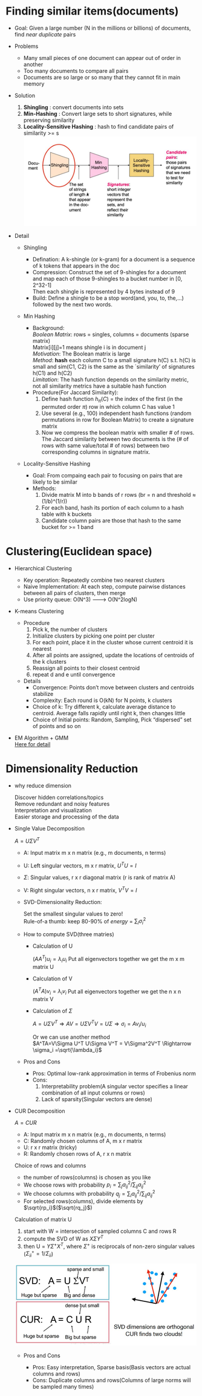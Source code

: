 # Finding similar items(documents)
* Goal: Given a large number (N in the millions or billions) of documents,
find *near duplicate* pairs
* Problems
  * Many small pieces of one document can appear out of order in another
  * Too many documents to compare all pairs
  * Documents are so large or so many that they cannot fit in main memory
* Solution
  1. **Shingling** : convert documents into sets 
  2. **Min-Hashing** : Convert large sets to short signatures, while preserving similarity
  3. **Locality-Sensitive Hashing** : hash to find candidate pairs of
similarity >= s
   ![Process](fig1.JPG)


* Detail
  * Shingling  
    * Defination: A k-shingle (or k-gram) for a document is a sequence of k tokens that appears in the doc
    * Compression: Construct the set of 9-shingles for a document and map each of those 9-shingles to a bucket number in [0, 2^32-1]  
    Then each shingle is represented by 4 bytes instead of 9
    * Build: Define a shingle to be a stop word(and, you, to, the,...) followed by the next two words. 

  * Min Hashing
    * Background:  
    *Boolean Matrix*: rows = singles, columns = documents (sparse matrix)   
        Matrix[i][j]=1 means shingle i is in document j  
    *Motivation*: The Boolean matrix is large  
    *Method*:  **hash** each column C to a small signature h(C) s.t. h(C) is small and sim(C1, C2) is the same as the `similarity’ of signatures h(C1) and h(C2)  
    *Limitation*: The hash function depends on the similarity metric, not all similarity metrics have a suitable hash function
    * Procedure(For Jaccard Similarity):  
      1. Define hash function $h_{\pi}(C)$ = the index of the first (in the permuted order $\pi$) row in which column C has value 1
      2. Use several (e.g., 100) independent hash functions (random permutations in row for Boolean Matrix) to create a signature matrix
      3. Now we compress the boolean matrix with smaller # of rows. The Jaccard similarity between two documents is the (# of rows with same value/total # of rows) between two corresponding columns in signature matrix. 
  * Locality-Sensitive Hashing
    * Goal: From compaing each pair to focusing on pairs that are likely to be similar
    * Methods:
      1. Divide matrix M into b bands of r rows (br = n and threshold $\approx$ (1/b)^(1/r))
      2. For each band, hash its portion of each column to a hash table with k buckets
      3. Candidate column pairs are those that hash to the same bucket for >= 1 band
   
# Clustering(Euclidean space)
 * Hierarchical Clustering  
    * Key operation: Repeatedly combine two nearest clusters
    * Naive Implementation: At each step, compute pairwise distances between all pairs of clusters, then merge 
    * Use priority queue: O(N^3) ---> O(N^2logN)
 * K-means Clustering 
    * Procedure  
      1. Pick k, the number of clusters
      2. Initialize clusters by picking one point per cluster
      3. For each point, place it in the cluster whose current centroid it is nearest
      4. After all points are assigned, update the locations of centroids of the k clusters
      5. Reassign all points to their closest centroid
      6. repeat d and e until convergence
   * Details  
     * Convergence: Points don’t move between clusters and centroids stabilize
     * Complexity: Each round is O(kN) for N points, k clusters
     * Choice of k: Try different k, calculate average distance to centroid. Average falls rapidly until right k, then changes little  
     * Choice of Initial points: Random, Sampling, Pick “dispersed” set of points and so on

 * EM Algorithm + GMM  
    [Here for detail](EMAlgorithm.md)

# Dimensionality Reduction

  * why reduce dimension

    Discover hidden correlations/topics  
    Remove redundant and noisy features  
    Interpretation and visualization  
    Easier storage and processing of the data
  * Single Value Decomposition

    $A=U\Sigma V^T$
    * A: Input matrix m x n matrix (e.g., m documents, n terms)
    * U: Left singular vectors, m x r matrix, $U^TU=I$
    * $\Sigma$: Singular values, r x r diagonal matrix (r is rank of matrix A)
    * V: Right singular vectors, n x r matrix, $V^TV=I$
    * SVD-Dimensionality Reduction:

      Set the smallest singular values to zero!  
      Rule-of-a thumb: keep 80-90% of *energy* = $\sum_i\sigma_i^2$
    * How to compute SVD(three matries)

      * Calculation of U

        $(AA^T)u_i=\lambda_iu_i$ Put all eigenvectors together we get the m x m matrix U 

      * Calculation of V

        $(A^TA)v_i=\lambda_iv_i$ Put all eigenvectors together we get the n x n matrix V 
      
      * Calculation of $\Sigma$

        $A=U\Sigma V^T\Rightarrow AV=U\Sigma V^TV=U\Sigma \Rightarrow \sigma_i = Av_i/u_i$

        Or we can use another method  
        $A^TA=V\Sigma U^T U\Sigma V^T = V\Sigma^2V^T \Rightarrow \sigma_i =\sqrt{\lambda_i}$
    * Pros and Cons

      * Pros: Optimal low-rank approximation in terms of Frobenius norm
      * Cons: 
        1. Interpretability problem(A singular vector specifies a linear combination of all input columns or rows)  
        2. Lack of sparsity(Singular vectors are dense)
  
  * CUR Decomposition

    $A=CUR$
    * A: Input matrix m x n matrix (e.g., m documents, n terms)
    * C: Randomly chosen columns of A, m x r matrix
    * U: r x r matrix (tricky)
    * R: Randomly chosen rows of A, r x n matrix
  
    Choice of rows and columns
    * the number of rows(columns) is chosen as you like
    * We choose rows with probability $p_i=\sum_{j}a_{ij}^2/\sum_{ij}a_{ij}^2$
    * We choose columns with probability $q_j=\sum_{i}a_{ij}^2/\sum_{ij}a_{ij}^2$
    * For selected rows(columns), divide elements by $\sqrt{rp_i}$($\sqrt{rq_j}$)

    Calculation of matrix U

    1. start with W = intersection of sampled columns C and rows R
    2. compute the SVD of W as $X\Sigma Y^T$
    3. then U = $Y\Sigma^{+}X^T$, where $\Sigma^+$ is reciprocals of non-zero singular values ($\Sigma^+_{ii} = 1/\Sigma_{ii}$)

    ![Comparasion](SVDCUR.JPG)
    * Pros and Cons

      * Pros: Easy interpretation, Sparse basis(Basis vectors are actual columns and rows)
      * Cons: Duplicate columns and rows(Columns of large norms will be sampled many times)
